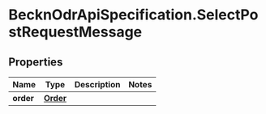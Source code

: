 # BecknOdrApiSpecification.SelectPostRequestMessage

## Properties

Name | Type | Description | Notes
------------ | ------------- | ------------- | -------------
**order** | [**Order**](Order.md) |  | 


